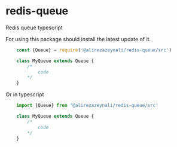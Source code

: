 # redis-queue

Redis queue typescript

For using this package should install the latest update of it.
```javascript
    const {Queue} = require('@alirezazeynali/redis-queue/src')

    class MyQueue extends Queue {
        /*
            code
        */
    }   
```
Or in typescript
```typescript
    import {Queue} from '@alirezazeynali/redis-queue/src'

    class MyQueue extends Queue {
        /*
            code
        */
    }
```
